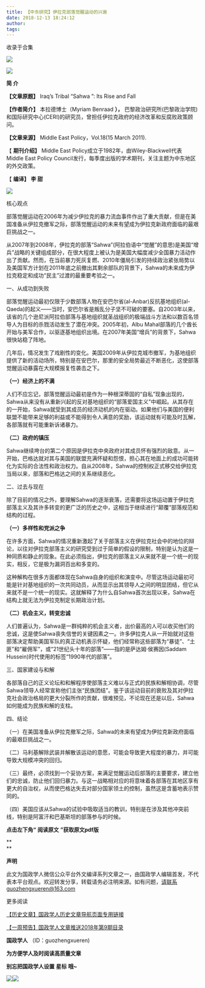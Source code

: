 ```yaml
---
title: 【中东研究】伊拉克部落觉醒运动的兴衰
date: 2018-12-13 18:24:12
author: 
tags: 
---
```



收录于合集

![](/images/3453/2.gif)

![](/images/3453/3.png)

  

**简 介**

  

 **【文章原题】** Iraq’s Tribal “Sahwa ”: Its Rise and Fall

 **【作者简介】** 本拉德博士（Myriam Benraad **），**
巴黎政治研究所(巴黎政治学院)和国际研究中心(CERI)的研究员，曾担任伊拉克政府的经济改革和反腐败政策顾问。

 **【文章来源】** Middle East Policy，Vol.18(15 March 2011).

【 **期刊介绍】** Middle East Policy成立于1982年，由Wiley-Blackwell代表Middle East Policy
Council发行，每季度出版的学术期刊，关注主题为中东地区的外交政策。

【 **编译】** **李 甜**

![](/images/3453/4.png)  

  

核心观点

  

部落觉醒运动在2006年为减少伊拉克的暴力流血事件作出了重大贡献，但是在美国准备从伊拉克撤军之际，部落觉醒运动的未来有望成为伊拉克新政府面临的最艰巨挑战之一。

  

从2007年到2008年，伊拉克的部落“Sahwa”(阿拉伯语中“觉醒”的意思)是美国“增兵”战略的关键组成部分，在很大程度上被认为是美国大幅度减少全国暴力活动作出了贡献。然而，在当前暴力死灰复燃、2010年僵局引发的持续政治紧张局势以及美国军方计划在2011年底之前撤出其剩余部队的背景下，Sahwa的未来成为伊拉克稳定和成功“民主”过渡的最重要考验之一。

  

一、从成功到失败

  

部落觉醒运动最初仅限于少数部落人物在安巴尔省(al-Anbar)反抗基地组织(al-
Qaeda)的起义——当时，安巴尔省是叛乱分子坚不可破的要塞。自2003年以来，该省的几个逊尼派阿拉伯部落与基地组织就圣战组织的极端战斗方法和以数百名领导人为目标的杀戮活动发生了潜在冲突。2005年初，Albu
Mahal部落的几个酋长开始与美军合作，以驱逐基地组织出境。在2007年美国“增兵”的背景下，Sahwa很快站稳了阵地。

几年后，情况发生了戏剧性的变化。美国2009年从伊拉克城市撤军，为基地组织提供了新的活动场所，特别是在安巴尔，那里的安全局势最近不断恶化，这使部落觉醒运动暴露在大规模报复性袭击之下。

**（一）经济上的不满**

人们不应忘记，部落觉醒运动最初是作为一种根深蒂固的“自私”现象出现的，Sahwa从来没有从重新兴起的反对基地组织的“部落爱国主义”中崛起。从其存在的一开始，Sahwa就受到其成员的经济动机的内在驱动。如果他们与美国的便利联盟不能带来足够的利益或不能得到令人满意的奖励，该运动就有可能及时瓦解，各部落就有可能重新诉诸暴力。

**（二）政府的镇压**

Sahwa继续垮台的第二个原因是伊拉克中央政府对其成员怀有强烈的敌意。从一开始，巴格达就对其与美国的联盟充满怀疑和怨恨，担心其在地面上的成功可能转化为实际的合法性和政治权力。自从2008年，Sahwa的控制权正式移交给伊拉克当局以来，部落和巴格达之间的关系继续恶化。

二、过去与现在

  

除了目前的情况之外，要理解Sahwa的逐渐衰落，还需要将这场运动置于伊拉克部落主义及其许多转变的更广泛的历史之中，这相当于继续进行“颠覆”部落规范和结构的过程。

**（一）多样性和党派之争**

在许多方面，Sahwa的情况重新激起了关于部落主义在伊拉克社会中的地位的辩论，以往对伊拉克部落主义的研究受到过于简单的假设的限制，特别是认为这是一种同质和静止的现象。在此必须指出，伊拉克的部落主义从来就不是一个统一的现实，相反，它是极为漏洞百出和多变的。

这种解构在很多方面都体现在Sahwa自身的组织和演变中。尽管这场运动最初可能是针对基地组织的一次共同动员，从而显示出其领导人之间的明显团结，但它从来就不是一个统一的现实。这就解释了为什么自Sahwa首次出现以来，Sahwa在结构上就无法为伊拉克制定长期政治计划。

**（二）机会主义，转变忠诚**

人们普遍认为，Sahwa是一群纯粹的机会主义者，出价最高的人可以收买他们的忠诚，这是使Sahwa丧失信誉的关键因素之一。许多伊拉克人从一开始就对这些部落决定帮助美国军队的真正动机表示怀疑，他们经常称这些部落为“暴徒”、“土匪”和“雇佣军”，或“21世纪头十年的部落”——指的是萨达姆·侯赛因(Saddam
Hussein)时代使用的标签“1990年代的部落”。

三、国家建设与和解

  

各部落自己的正义论坛和和解程序使部落主义难以与正式的民族和解相协调，尽管Sahwa领导人经常宣称他们主张“民族团结”。鉴于该运动目前的衰败及其对伊拉克社会政治格局的更大分裂所作的贡献，很难预见，不论现在还是以后，Sahwa如何能成为民族和解的支柱。

四、结论

  

（一）在美国准备从伊拉克撤军之际，Sahwa的未来有望成为伊拉克新政府面临的最艰巨挑战之一。

（二）马利基解除武装并解散该运动的意愿，可能会导致更大程度的暴力，并可能导致大规模冲突的回归。

（三）最终，必须找到一个妥协方案，来满足觉醒运动后部落的主要要求，建立他们的忠诚，防止他们回归暴力。与这一战略相对应的将意味着各部落在其地区享有更大的自治权，从而使巴格达失去对部分国家领土的控制，虽然这是含蓄地表示赞同的。

（四）美国应该从Sahwa的试验中吸取适当的教训，特别是在涉及其他冲突前线，特别是阿富汗和巴基斯坦的部落参与的时候。

  

 **点击左下角“** **阅读原文** **”获取原文pdf版**

 **  
**

 **声明**

此文为国政学人微信公众平台外文编译系列文章之一，由国政学人编辑首发，不代表本平台观点。欢迎转发分享，转载请务必注明来源。如有问题，请联系guozhengxueren@163.com

  

更多阅读

[【历史文章】国政学人历史文章导航页面专用链接](http://mp.weixin.qq.com/s?__biz=MzI3MTYzMzE5Mw==&mid=2247487647&idx=4&sn=713bf729dca089516e8f304f88955380&chksm=eb3f8ed9dc4807cf89f3e211dd726289dd92edc62a6a8e19953bf2b366bbeffb59d285e95119&scene=21#wechat_redirect)  

[【一周预告】国政学人文章推送2018年第9期目录](http://mp.weixin.qq.com/s?__biz=MzI3MTYzMzE5Mw==&mid=2247488064&idx=1&sn=8890f267b188afb7b824c3b604abf100&chksm=eb3f8c06dc480510fa6b860dd772b411364d11ddc7b39305c02bd422705966bfa1175a0ba54b&scene=21#wechat_redirect)

  

 **国政学人** （ID：guozhengxueren)

  

 **为方便学人及时阅读高质量文章**

 **别忘把国政学人设置** **星标** **哦~**

![](/images/3453/5.gif)![](/images/3453/6.gif)

